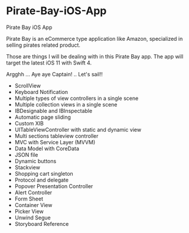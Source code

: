 # Pirate-Bay-iOS-App
Pirate Bay iOS App

Pirate Bay is an eCommerce type application like Amazon, specialized in selling pirates related product.

Those are things I will be dealing with in this Pirate Bay app. The app will target the latest iOS 11 with Swift 4.

Argghh ... Aye aye Captain! .. Let's sail!!

* ScrollView
* Keyboard Notification
* Multiple types of view controllers in a single scene
* Multiple collection views in a single scene
* IBDesignable and IBInspectable
* Automatic page sliding
* Custom XIB
* UITableViewController with static and dynamic view
* Multi sections tableview controller
* MVC with Service Layer (MVVM)
* Data Model with CoreData
* JSON file
* Dynamic buttons
* Stackview
* Shopping cart singleton
* Protocol and delegate
* Popover Presentation Controller
* Alert Controller
* Form Sheet
* Container View
* Picker View
* Unwind Segue
* Storyboard Reference

